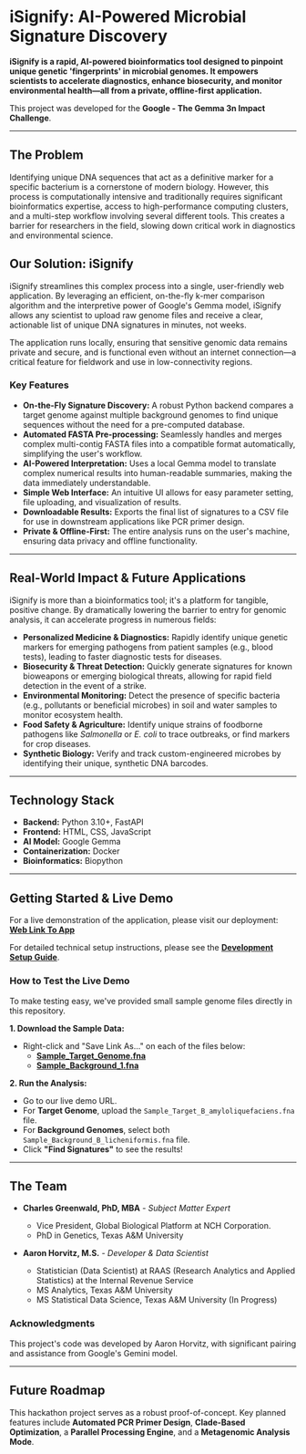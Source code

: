 # iSignify: AI-Powered Microbial Signature Discovery

**iSignify is a rapid, AI-powered bioinformatics tool designed to pinpoint unique genetic 'fingerprints' in microbial genomes. It empowers scientists to accelerate diagnostics, enhance biosecurity, and monitor environmental health—all from a private, offline-first application.**

This project was developed for the **Google - The Gemma 3n Impact Challenge**.

---

## The Problem

Identifying unique DNA sequences that act as a definitive marker for a specific bacterium is a cornerstone of modern biology. However, this process is computationally intensive and traditionally requires significant bioinformatics expertise, access to high-performance computing clusters, and a multi-step workflow involving several different tools. This creates a barrier for researchers in the field, slowing down critical work in diagnostics and environmental science.

## Our Solution: iSignify

iSignify streamlines this complex process into a single, user-friendly web application. By leveraging an efficient, on-the-fly k-mer comparison algorithm and the interpretive power of Google's Gemma model, iSignify allows any scientist to upload raw genome files and receive a clear, actionable list of unique DNA signatures in minutes, not weeks.

The application runs locally, ensuring that sensitive genomic data remains private and secure, and is functional even without an internet connection—a critical feature for fieldwork and use in low-connectivity regions.

### Key Features
* **On-the-Fly Signature Discovery:** A robust Python backend compares a target genome against multiple background genomes to find unique sequences without the need for a pre-computed database.
* **Automated FASTA Pre-processing:** Seamlessly handles and merges complex multi-contig FASTA files into a compatible format automatically, simplifying the user's workflow.
* **AI-Powered Interpretation:** Uses a local Gemma model to translate complex numerical results into human-readable summaries, making the data immediately understandable.
* **Simple Web Interface:** An intuitive UI allows for easy parameter setting, file uploading, and visualization of results.
* **Downloadable Results:** Exports the final list of signatures to a CSV file for use in downstream applications like PCR primer design.
* **Private & Offline-First:** The entire analysis runs on the user's machine, ensuring data privacy and offline functionality.

---

## Real-World Impact & Future Applications

iSignify is more than a bioinformatics tool; it's a platform for tangible, positive change. By dramatically lowering the barrier to entry for genomic analysis, it can accelerate progress in numerous fields:

* **Personalized Medicine & Diagnostics:** Rapidly identify unique genetic markers for emerging pathogens from patient samples (e.g., blood tests), leading to faster diagnostic tests for diseases.
* **Biosecurity & Threat Detection:** Quickly generate signatures for known bioweapons or emerging biological threats, allowing for rapid field detection in the event of a strike.
* **Environmental Monitoring:** Detect the presence of specific bacteria (e.g., pollutants or beneficial microbes) in soil and water samples to monitor ecosystem health.
* **Food Safety & Agriculture:** Identify unique strains of foodborne pathogens like *Salmonella* or *E. coli* to trace outbreaks, or find markers for crop diseases.
* **Synthetic Biology:** Verify and track custom-engineered microbes by identifying their unique, synthetic DNA barcodes.

---

## Technology Stack
* **Backend:** Python 3.10+, FastAPI
* **Frontend:** HTML, CSS, JavaScript
* **AI Model:** Google Gemma
* **Containerization:** Docker
* **Bioinformatics:** Biopython

---

## Getting Started & Live Demo

For a live demonstration of the application, please visit our deployment: 
[**Web Link To App**](https://fanciful-youtiao-87cf94.netlify.app/)

For detailed technical setup instructions, please see the [**Development Setup Guide**](docs/DEVELOPMENT_SETUP.md).

### How to Test the Live Demo

To make testing easy, we've provided small sample genome files directly in this repository.

**1. Download the Sample Data:**
* Right-click and "Save Link As..." on each of the files below:
    * [**Sample_Target_Genome.fna**](https://github.com/AaronNHorvitz/iSignify/blob/main/sample_data/Sample_Target_B_amyloliquefaciens.fna)
    * [**Sample_Background_1.fna**](https://github.com/AaronNHorvitz/iSignify/blob/main/sample_data/Sample_Background_B_licheniformis.fna)

**2. Run the Analysis:**
* Go to our live demo URL.
* For **Target Genome**, upload the `Sample_Target_B_amyloliquefaciens.fna` file.
* For **Background Genomes**, select both `Sample_Background_B_licheniformis.fna` file. 
* Click **"Find Signatures"** to see the results!
---

## The Team

* **Charles Greenwald, PhD, MBA** - *Subject Matter Expert* 
    * Vice President, Global Biological Platform at NCH Corporation. 
    * PhD in Genetics, Texas A&M University 

* **Aaron Horvitz, M.S.** - *Developer & Data Scientist* 
    * Statistician (Data Scientist) at RAAS (Research Analytics and Applied Statistics) at the Internal Revenue Service 
    * MS Analytics, Texas A&M University 
    * MS Statistical Data Science, Texas A&M University (In Progress) 

### Acknowledgments

This project's code was developed by Aaron Horvitz, with significant pairing and assistance from Google's Gemini model.

---

## Future Roadmap

This hackathon project serves as a robust proof-of-concept. Key planned features include **Automated PCR Primer Design**, **Clade-Based Optimization**, a **Parallel Processing Engine**, and a **Metagenomic Analysis Mode**.